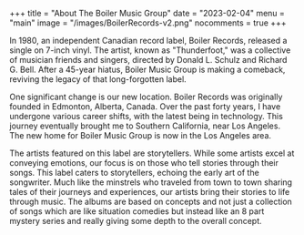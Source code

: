+++
title = "About The Boiler Music Group"
date = "2023-02-04"
menu = "main"
image = "/images/BoilerRecords-v2.png"
nocomments = true
+++

In 1980, an independent Canadian record label, Boiler Records, released a single on 7-inch vinyl. The artist, known as "Thunderfoot," was a collective of musician friends and singers, directed by Donald L. Schulz and Richard G. Bell. After a 45-year hiatus, Boiler Music Group is making a comeback, reviving the legacy of that long-forgotten label.

One significant change is our new location. Boiler Records was originally founded in Edmonton, Alberta, Canada. Over the past forty years, I have undergone various career shifts, with the latest being in technology. This journey eventually brought me to Southern California, near Los Angeles. The new home for Boiler Music Group is now in the Los Angeles area.

The artists featured on this label are storytellers. While some artists excel at conveying emotions, our focus is on those who tell stories through their songs. This label caters to storytellers, echoing the early art of the songwriter. Much like the minstrels who traveled from town to town sharing tales of their journeys and experiences, our artists bring their stories to life through music. The albums are based on concepts and not just a collection of songs which are like situation comedies but instead like an 8 part mystery series and really giving some depth to the overall concept.